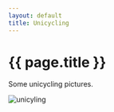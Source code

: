 ```yaml
---
layout: default
title: Unicycling
---
```


<h1>{{ page.title }}</h1>

Some unicycling pictures.

![unicyling](/images/unicycles_on_mars.jpg)
